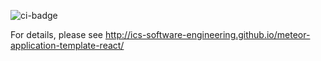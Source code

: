 ![ci-badge](https://github.com/ics-software-engineering/meteor-application-template-react/workflows/ci-neko-map/badge.svg)

For details, please see http://ics-software-engineering.github.io/meteor-application-template-react/
